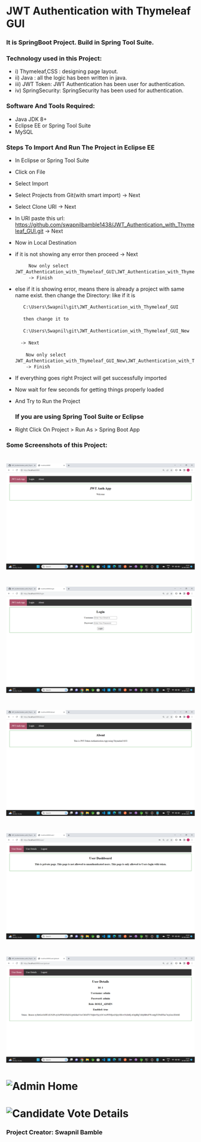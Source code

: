 # JWT Authentication with Thymeleaf GUI
### It is SpringBoot Project. Build in Spring Tool Suite.

### Technology used in this Project: 
- i) Thymeleaf,CSS : designing page layout. 
- ii) Java : all the logic has been written in java. 
- iii) JWT Token: JWT Authentication has been user for authentication.
- iv) SpringSecurity: SpringSecurity has been used for authentication.



### Software And Tools Required:
- Java JDK 8+ 
- Eclipse EE or Spring Tool Suite
- MySQL

### Steps To Import And Run The Project in Eclipse EE
- In Eclipse or Spring Tool Suite
- Click on File
- Select Import
- Select Projects from Git(with smart import) -> Next
- Select Clone URI -> Next
- In URI paste this url: https://github.com/swapnilbamble1438/JWT_Authentication_with_Thymeleaf_GUI.git
  -> Next
-  Now in Local Destination

-  if it is not showing any error then proceed -> Next

            Now only select JWT_Authentication_with_Thymeleaf_GUI\JWT_Authentication_with_Thymeleaf_GUI
            -> Finish
  
 -  else if it is showing error, means there is already a project with same name exist.
        then change the Directory: like if it is

           C:\Users\Swapnil\git\JWT_Authentication_with_Thymeleaf_GUI
   
           then change it to 
   
           C:\Users\Swapnil\git\JWT_Authentication_with_Thymeleaf_GUI_New
   
          -> Next

            Now only select JWT_Authentication_with_Thymeleaf_GUI_New\JWT_Authentication_with_Thymeleaf_GUI 
            -> Finish
   
-  If everything goes right Project will get successfully imported
-  Now wait for few seconds for getting things properly loaded
- And Try to Run the Project

  ### If you are using Spring Tool Suite or Eclipse
 -  Right Click On Project > Run As > Spring Boot App 



### Some Screenshots of this Project:
![Home Page](a1.png)
==================================================================================================================================================================
![Voter Registration](a2.png)
==================================================================================================================================================================
![Signin](a3.png)
==================================================================================================================================================================
![Voter Details](a4.png)
==================================================================================================================================================================
![Voter Details](a5.png)
==================================================================================================================================================================
![Admin Home](a6.png)
==================================================================================================================================================================
![Candidate Vote Details](a7.png)
==================================================================================================================================================================




### Project Creator: Swapnil Bamble



